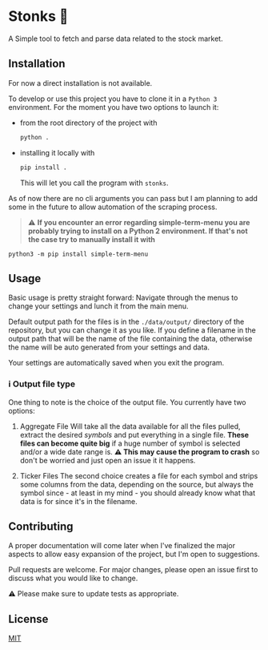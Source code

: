 # Stonks :monkey:

A Simple tool to fetch and parse data related to the stock market.

## Installation

For now a direct installation is not available.

To develop or use this project you have to clone it in a `Python 3` environment. For the moment
you have two options to launch it:
*  from the root directory of the project with
   ```bash
   python .
   ```
* installing it locally with
  ```bash
  pip install .
  ```
  This will let you call the program with `stonks`.

As of now there are no cli arguments you can pass but I am planning to add some in the future
to allow automation of the scraping process.

> :warning: **If you encounter an error regarding simple-term-menu you are probably trying to install
>  on a Python 2 environment. If that's not the case try to manually install it with**

```
python3 -m pip install simple-term-menu
```

## Usage

Basic usage is pretty straight forward: Navigate through the menus to change your settings and lunch
it from the main menu.

Default output path for the files is in the `./data/output/` directory of the repository, but you
can change it as you like.
If you define a filename in the output path that will be the name of the file containing the data,
otherwise the name will be auto generated from your settings and data.

Your settings are automatically saved when you exit the program.

### :information_source: Output file type

One thing to note is the choice of the output file. You currently have two options:
1. Aggregate File
  Will take all the data available for all the files pulled, extract the desired
  _symbols_ and put everything in a single file. **These files can become quite big** if a huge number
  of symbol is selected and/or a wide date range is. **:warning: This may cause the program to crash**
  so don't be worried and just open an issue it it happens.

2. Ticker Files
  The second choice creates a file for each symbol and strips some columns from the data, depending on the source,
  but always the symbol since - at least in my mind - you should already know what that data is for since it's in
  the filename.

## Contributing

A proper documentation will come later when I've finalized the major aspects to allow easy expansion
of the project, but I'm open to suggestions.

Pull requests are welcome. For major changes, please open an issue first to discuss what you would like to change.

:warning: Please make sure to update tests as appropriate.

## License
[MIT](./license)
